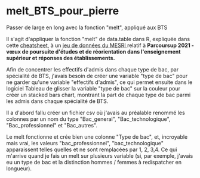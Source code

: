 # melt_BTS_pour_pierre

Passer de large en long avec la fonction "melt", appliqué aux BTS

Il s'agit d'appliquer la fonction "melt" de data.table dans R, expliquée dans cette <a href="https://raw.githubusercontent.com/rstudio/cheatsheets/master/datatable.pdf">cheatsheet</a>, à un <a href="https://data.enseignementsup-recherche.gouv.fr/explore/dataset/fr-esr-parcoursup/information/">jeu de données du MESRI </a> relatif à **Parcoursup 2021 - vœux de poursuite d'études et de réorientation dans l'enseignement supérieur et réponses des établissements.**

Afin de concentrer les effectifs d'admis dans chaque type de bac, par spécialité de BTS, j'avais besoin de créer une variable "type de bac" pour ne garder qu'une variable "effectifs d'admis", ce qui permet ensuite dans le logiciel Tableau de glisser la variable "type de bac" sur la couleur pour créer un stacked bars chart, montrant la part de chaque type de bac parmi les admis dans chaque spécialité de BTS.

Il a d'abord fallu créer un fichier csv où j'avais au préalable renommé les colonnes par un nom du type "Bac_general", "Bac_technologique", "Bac_professionnel" et "Bac_autres".

Le melt fonctionne et crée bien une colonne "Type de bac", et, incroyable mais vrai, les valeurs "bac_professionnel", "bac_technologique" apparaissent telles quelles et ne sont remplacées par 1, 2, 3,4. Ce qui m'arrive quand je fais un melt sur plusieurs variable (si, par exemple, j'avais eu un type de bac et la distinction hommes / femmes à redispatcher en longueur). 
